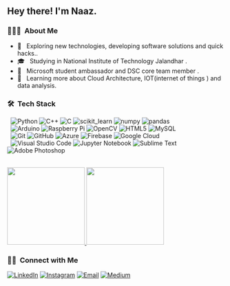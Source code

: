 
<h2> Hey there! I'm Naaz.</h2>

<h3> 👨🏻‍💻 &nbsp;About Me </h3>

- 🤔 &nbsp; Exploring new technologies, developing software solutions and quick hacks..
- 🎓 &nbsp; Studying in National Institute of Technology Jalandhar .
- 💼 &nbsp; Microsoft student ambassador and DSC core team member .
- 🌱 &nbsp; Learning more about Cloud Architecture, IOT(internet of things ) and data analysis.


<h3> 🛠 &nbsp;Tech Stack</h3>

 &nbsp;
  ![Python](https://img.shields.io/badge/Python-3776AB?style=for-the-badge&logo=python&logoColor=white)
  ![C++](https://img.shields.io/badge/C%2B%2B-00599C?style=for-the-badge&logo=c%2B%2B&logoColor=whiteC)
  ![C]( https://img.shields.io/badge/C-00599C?style=for-the-badge&logo=c&logoColor=white)
  ![scikit_learn]( https://img.shields.io/badge/scikit_learn-F7931E?style=for-the-badge&logo=scikit-learn&logoColor=white)
  ![numpy]( https://img.shields.io/badge/Numpy-777BB4?style=for-the-badge&logo=numpy&logoColor=white)
  ![pandas]( https://img.shields.io/badge/Pandas-2C2D72?style=for-the-badge&logo=pandas&logoColor=white)
  <br/>
&nbsp;
  ![Arduino](https://img.shields.io/badge/-Arduino-00979D?style=for-the-badge&logo=Arduino&logoColor=white)
  ![Raspberry Pi](https://img.shields.io/badge/-RaspberryPi-C51A4A?style=for-the-badge&logo=Raspberry-Pi)
  ![OpenCV](https://img.shields.io/badge/opencv-%23white.svg?style=for-the-badge&logo=opencv&logoColor=white)
  ![HTML5](https://img.shields.io/badge/html5-%23E34F26.svg?style=for-the-badge&logo=html5&logoColor=white)
  ![MySQL](https://img.shields.io/badge/mysql-%2300f.svg?style=for-the-badge&logo=mysql&logoColor=white)
   <br/>
   &nbsp;
  ![Git](https://img.shields.io/badge/git-%23F05033.svg?style=for-the-badge&logo=git&logoColor=white)
  ![GitHub](https://img.shields.io/badge/github-%23121011.svg?style=for-the-badge&logo=github&logoColor=white)
  ![Azure](https://img.shields.io/badge/azure-%230072C6.svg?style=for-the-badge&logo=azure-devops&logoColor=white)
  ![Firebase](https://img.shields.io/badge/firebase-%23039BE5.svg?style=for-the-badge&logo=firebase)
  ![Google Cloud](https://img.shields.io/badge/GoogleCloud-%234285F4.svg?style=for-the-badge&logo=google-cloud&logoColor=white)
 <br/>
  &nbsp;
  ![Visual Studio Code](https://img.shields.io/badge/Visual%20Studio%20Code-0078d7.svg?style=for-the-badge&logo=visual-studio-code&logoColor=white)
  ![Jupyter Notebook](https://img.shields.io/badge/jupyter-%23FA0F00.svg?style=for-the-badge&logo=jupyter&logoColor=white)
  ![Sublime Text](https://img.shields.io/badge/sublime_text-%23575757.svg?style=for-the-badge&logo=sublime-text&logoColor=important)
  ![Adobe Photoshop](https://img.shields.io/badge/adobephotoshop-%2331A8FF.svg?style=for-the-badge&logo=adobephotoshop&logoColor=white)
  

<br/>

<a href="https://github.com/AVS1508">
  <img height="180em" src="https://github-readme-stats.vercel.app/api?username=naazkakria&theme=buefy&show_icons=true" />
  <img height="180em" src="https://github-readme-stats.vercel.app/api/top-langs/?username=naazkakria&theme=buefy&layout=compact" />
</a>

<br/>

<h3> 🤝🏻 &nbsp;Connect with Me </h3>

<p>
<a href="https://www.linkedin.com/in/naaz-kakria-b63a30193//"><img alt="LinkedIn" src="https://img.shields.io/badge/LinkedIn-0077B5?style=for-the-badge&logo=linkedin&logoColor=white"></a>
<a href="https://www.instagram.com/naazk2001/"><img alt="Instagram" src="https://img.shields.io/badge/Instagram-E4405F?style=for-the-badge&logo=instagram&logoColor=white"></a>
<a href="mailto:naazkakria2050@gmail.com"><img alt="Email" src="https://img.shields.io/badge/Gmail-D14836?style=for-the-badge&logo=gmail&logoColor=white"></a>
 <a href="https://medium.com/@naazkakria2050"><img alt="Medium" src="https://img.shields.io/badge/Medium-%23000000.svg?style=for-the-badge&logo=Medium&logoColor=white"></a>
</p>
